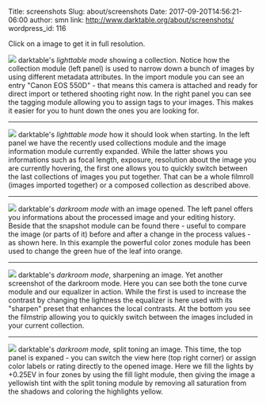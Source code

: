 Title: screenshots
Slug: about/screenshots
Date: 2017-09-20T14:56:21-06:00 
author: smn
link: http://www.darktable.org/about/screenshots/
wordpress_id: 116

Click on a image to get it in full resolution.


[![]({filename}/images/screenshot-1_768.png)]({filename}/images/screenshot-1.png)
darktable's _lighttable mode_ showing a collection.
Notice how the collection module (left panel) is used to narrow down a bunch of images by using different metadata attributes. In the import module you can see an entry "Canon EOS 550D" - that means this camera is attached and ready for direct import or tethered shooting right now. In the right panel you can see the tagging module allowing you to assign tags to your images. This makes it easier for you to hunt down the ones you are looking for.

<hr>

[![]({filename}/images/screenshot_768.png)]({filename}/images/screenshot.png)
darktable's _lighttable mode_ how it should look when starting.
In the left panel we have the recently used collections module and the image information module currently expanded. While the latter shows you informations such as focal length, exposure, resolution about the image you are currently hovering, the first one allows you to quickly switch between the last collections of images you put together. That can be a whole filmroll (images imported together) or a composed collection as described above.

<hr>

[![]({filename}/images/screenshot-2_768.png)]({filename}/images/screenshot-2.png)
darktable's _darkroom mode_ with an image opened.
The left panel offers you informations about the processed image and your editing history. Beside that the snapshot module can be found there - useful to compare the image (or parts of it) before and after a change in the process values - as shown here. In this example the powerful color zones module has been used to change the green hue of the leaf into orange.

<hr>

[![]({filename}/images/screenshot-3_768.png)]({filename}/images/screenshot-3.png)
darktable's _darkroom mode_, sharpening an image.
Yet another screenshot of the darkroom mode. Here you can see both the tone curve module and our equalizer in action. While the first is used to increase the contrast by changing the lightness the equalizer is here used with its "sharpen" preset that enhances the local contrasts. At the bottom you see the filmstrip allowing you to quickly switch between the images included in your current collection.

<hr>

[![]({filename}/images/screenshot-5_768.png)]({filename}/images/screenshot-5.png)
darktable's _darkroom mode_, split toning an image.
This time, the top panel is expaned - you can switch the view here (top right corner) or assign color labels or rating directly to the opened image. Here we fill the lights by +0.25EV in four zones by using the fill light module, then giving the image a yellowish tint with the split toning module by removing all saturation from the shadows and coloring the highlights yellow.
